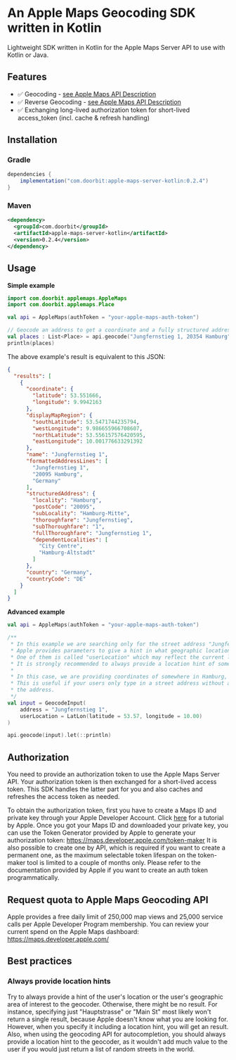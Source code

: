 # An Apple Maps Geocoding SDK written in Kotlin

Lightweight SDK written in Kotlin for the Apple Maps Server API to use with Kotlin or Java.

## Features

- ✅ Geocoding - [see Apple Maps API Description](https://developer.apple.com/documentation/applemapsserverapi/geocode_an_address)
- ✅ Reverse Geocoding - [see Apple Maps API Description](https://developer.apple.com/documentation/applemapsserverapi/reverse_geocode_a_location)
- ✅ Exchanging long-lived authorization token for short-lived access_token (incl. cache & refresh handling)

## Installation

### Gradle

```groovy
dependencies {
    implementation("com.doorbit:apple-maps-server-kotlin:0.2.4")
}
```

### Maven

```xml
<dependency>
  <groupId>com.doorbit</groupId>
  <artifactId>apple-maps-server-kotlin</artifactId>
  <version>0.2.4</version>
</dependency>
```

## Usage

**Simple example**

```kotlin
import com.doorbit.applemaps.AppleMaps
import com.doorbit.applemaps.Place

val api = AppleMaps(authToken = "your-apple-maps-auth-token")

// Geocode an address to get a coordinate and a fully structured address
val places : List<Place> = api.geocode("Jungfernstieg 1, 20354 Hamburg")
println(places)
```

The above example's result is equivalent to this JSON:

```json
{
  "results": [
    {
      "coordinate": {
        "latitude": 53.551666,
        "longitude": 9.9942163
      },
      "displayMapRegion": {
        "southLatitude": 53.5471744235794,
        "westLongitude": 9.986655966708607,
        "northLatitude": 53.556157576420595,
        "eastLongitude": 10.001776633291392
      },
      "name": "Jungfernstieg 1",
      "formattedAddressLines": [
        "Jungfernstieg 1",
        "20095 Hamburg",
        "Germany"
      ],
      "structuredAddress": {
        "locality": "Hamburg",
        "postCode": "20095",
        "subLocality": "Hamburg-Mitte",
        "thoroughfare": "Jungfernstieg",
        "subThoroughfare": "1",
        "fullThoroughfare": "Jungfernstieg 1",
        "dependentLocalities": [
          "City Centre",
          "Hamburg-Altstadt"
        ]
      },
      "country": "Germany",
      "countryCode": "DE"
    }
  ]
}    
```

**Advanced example**

```kotlin
val api = AppleMaps(authToken = "your-apple-maps-auth-token")

/**
 * In this example we are searching only for the street address "Jungfernstieg 1".
 * Apple provides parameters to give a hint in what geographic location to search for the address.
 * One of them is called "userLocation" which may reflect the current location of the searching person.
 * It is strongly recommended to always provide a location hint of some sort to Apple, otherwise you risk getting a 0 result.
 *
 * In this case, we are providing coordinates of somewhere in Hamburg, Germany.
 * This is useful if your users only type in a street address without a city or country and you will be able to already autocomplete
 * the address.
 */
val input = GeocodeInput(
    address = "Jungfernstieg 1",
    userLocation = LatLon(latitude = 53.57, longitude = 10.00)
)

api.geocode(input).let(::println)
```

## Authorization

You need to provide an authorization token to use the Apple Maps Server API.
Your authorization token is then exchanged for a short-lived access token. This SDK handles the latter part for you and also caches and refreshes the access token as needed.

To obtain the authorization token, first you have to create a Maps ID and private key through your Apple Developer Account.
Click [here](https://developer.apple.com/documentation/mapkitjs/creating_a_maps_identifier_and_a_private_key) for a tutorial by Apple.
Once you got your Maps ID and downloaded your private key, you can use the Token Generator provided by Apple to generate your authorization token: https://maps.developer.apple.com/token-maker 
It is also possible to create one by API, which is required if you want to create a permanent one, as the maximum selectable token lifespan on the token-maker tool is limited to a couple of months only. Please refer to the documentation provided by Apple if you want to create an auth token programmatically.

## Request quota to Apple Maps Geocoding API

Apple provides a free daily limit of 250,000 map views and 25,000 service calls per Apple Developer Program membership.
You can review your current spend on the Apple Maps dashboard: https://maps.developer.apple.com/

## Best practices

### Always provide location hints

Try to always provide a hint of the user's location or the user's geographic area of interest to the geocoder. Otherwise, there might be no result. For instance,
specifying just "Hauptstrasse" or "Main St" most likely won't return a single result, because Apple doesn't know what you are looking for. However, when you specify 
it including a location hint, you will get an result. Also, when using the geocoding API for autocompletion, you should always provide a location hint to the geocoder,
as it wouldn't add much value to the user if you would just return a list of random streets in the world.
